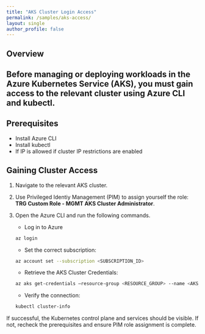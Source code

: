 ```yaml
---
title: "AKS Cluster Login Access"
permalink: /samples/aks-access/
layout: single
author_profile: false
---
```


## Overview
Before managing or deploying workloads in the Azure Kubernetes Service (AKS), you must gain access to the relevant cluster using Azure CLI and kubectl.
---

## Prerequisites

- Install Azure CLI 
- Install kubectl 
- If IP is allowed if cluster IP restrictions are enabled 

## Gaining Cluster Access

1. Navigate to the relevant AKS cluster. 
2. Use Privileged Identiy Management (PIM) to assign yourself the role: **TRG Custom Role - MGMT AKS Cluster Administrator**. 
3. Open the Azure CLI and run the following commands. 
	- Log in to Azure 

	```bash
	az login
	``` 

	- Set the correct subscription: 

	```bash
	az account set --subscription <SUBSCRIPTION_ID>
	``` 

	- Retrieve the AKS Cluster Credentials: 

	```bash
	az aks get-credentials –resource-group <RESOURCE_GROUP> --name <AKS_CLUSTER_NAME>
	``` 

	- Verify the connection: 

	```bash
	kubectl cluster-info
	``` 

If successful, the Kubernetes control plane and services should be visible. If not, recheck the prerequisites and ensure PIM role assignment is complete.
